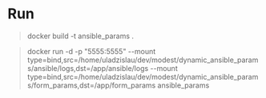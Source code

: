 # Run

> docker build -t ansible_params .

> docker run -d -p "5555:5555" --mount type=bind,src=/home/uladzislau/dev/modest/dynamic_ansible_params/ansible/logs,dst=/app/ansible/logs --mount type=bind,src=/home/uladzislau/dev/modest/dynamic_ansible_params/form_params,dst=/app/form_params ansible_params
